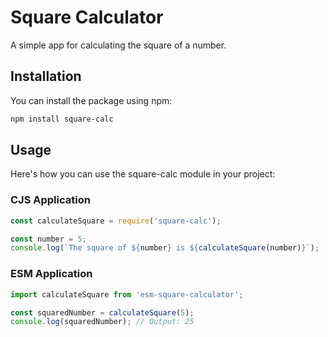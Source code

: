 # Square Calculator

A simple app for calculating the square of a number.

## Installation

You can install the package using npm:

```bash
npm install square-calc
```

##  Usage

Here's how you can use the square-calc module in your project:

### CJS Application

```javascript
const calculateSquare = require('square-calc');

const number = 5;
console.log(`The square of ${number} is ${calculateSquare(number)}`);
```

### ESM Application

```javascript
import calculateSquare from 'esm-square-calculator';

const squaredNumber = calculateSquare(5);
console.log(squaredNumber); // Output: 25
```